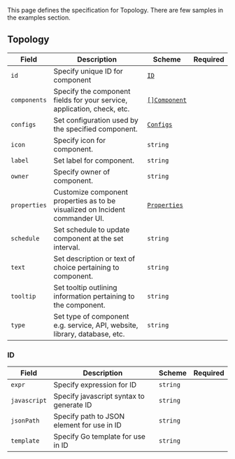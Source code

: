 This page defines the specification for Topology. There are few samples in the examples section.

## Topology

| Field        | Description                                                                  | Scheme                                     | Required |
| ------------ | ---------------------------------------------------------------------------- | ------------------------------------------ | -------- |
| `id`         | Specify unique ID for component                                              | [`ID`](#id)                                |          |
| `components` | Specify the component fields for your service, application, check, etc.      | [`[]Component`](./components.md#component) |          |
| `configs`    | Set configuration used by the specified component.                           | [`Configs`](#configs-configs)              |          |
| `icon`       | Specify icon for component.                                                  | `string`                                   |          |
| `label`      | Set label for component.                                                     | `string`                                   |          |
| `owner`      | Specify owner of component.                                                  | `string`                                   |          |
| `properties` | Customize component properties as to be visualized on Incident commander UI. | [`Properties`](#properties-properties)     |          |
| `schedule`   | Set schedule to update component at the set interval.                        | `string`                                   |          |
| `text`       | Set description or text of choice pertaining to component.                   | `string`                                   |          |
| `tooltip`    | Set tooltip outlining information pertaining to the component.               | `string`                                   |          |
| `type`       | Set type of component e.g. service, API, website, library, database, etc.    | `string`                                   |          |

### ID

| Field        | Description                                | Scheme   | Required |
| ------------ | ------------------------------------------ | -------- | -------- |
| `expr`       | Specify expression for ID                  | `string` |          |
| `javascript` | Specify javascript syntax to generate ID   | `string` |          |
| `jsonPath`   | Specify path to JSON element for use in ID | `string` |          |
| `template`   | Specify Go template for use in ID          | `string` |          |
